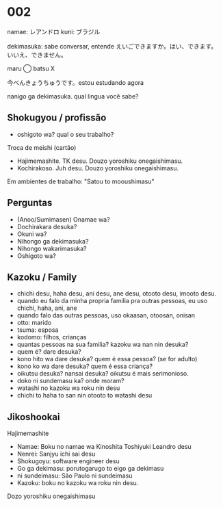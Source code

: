 # 002

namae: レアンドロ
kuni: ブラジル

dekimasuka: sabe conversar, entende
えいごできますか。はい、できます。いいえ、できません。

maru ⃝
batsu Ⅹ

今べんきょうちゅうです。estou estudando agora

nanigo ga dekimasuka. qual lingua você sabe?

## Shokugyou / profissão

- oshigoto wa? qual o seu trabalho?

Troca de meishi (cartão)

- Hajimemashite. TK desu. Douzo yoroshiku onegaishimasu.
- Kochirakoso. Juh desu. Douzo yoroshiku onegaishimasu.

Em ambientes de trabalho: "Satou to mooushimasu"

## Perguntas

- (Anoo/Sumimasen) Onamae wa?
- Dochirakara desuka?
- Okuni wa?
- Nihongo ga dekimasuka?
- Nihongo wakarimasuka?
- Oshigoto wa?

## Kazoku / Family

- chichi desu, haha desu, ani desu, ane desu, otooto desu, imooto desu.
- quando eu falo da minha propria familia pra outras pessoas, eu uso chichi, haha, ani, ane
- quando falo das outras pessoas, uso okaasan, otoosan, onisan
- otto: marido
- tsuma: esposa
- kodomo: filhos, crianças
- quantas pessoas na sua familia? kazoku wa nan nin desuka?
- quem é? dare desuka?
- kono hito wa dare desuka? quem é essa pessoa? (se for adulto)
- kono ko wa dare desuka? quem é essa criança?
- oikutsu desuka? nansai desuka? oikutsu é mais serimonioso.
- doko ni sundemasu ka? onde moram?
- watashi no kazoku wa roku nin desu
- chichi to haha to san nin otooto to watashi desu

## Jikoshookai

Hajimemashite

- Namae: Boku no namae wa Kinoshita Toshiyuki Leandro desu
- Nenrei: Sanjyu ichi sai desu
- Shokugoyu: software engineer desu
- Go ga dekimasu: porutogarugo to eigo ga dekimasu
- ni sundeimasu: São Paulo ni sundeimasu
- Kazoku: boku no kazoku wa roku nin desu.

Dozo yoroshiku onegaishimasu
